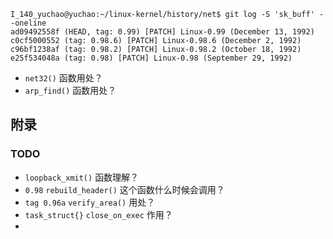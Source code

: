 





```
I_140_yuchao@yuchao:~/linux-kernel/history/net$ git log -S 'sk_buff' --oneline
ad09492558f (HEAD, tag: 0.99) [PATCH] Linux-0.99 (December 13, 1992)
c0cf5000552 (tag: 0.98.6) [PATCH] Linux-0.98.6 (December 2, 1992)
c96bf1238af (tag: 0.98.2) [PATCH] Linux-0.98.2 (October 18, 1992)
e25f534048a (tag: 0.98) [PATCH] Linux-0.98 (September 29, 1992)
```





* `net32()` 函数用处？
* `arp_find()` 函数用处？



## 附录

### TODO

* `loopback_xmit()` 函数理解？
* `0.98` `rebuild_header()` 这个函数什么时候会调用？
* `tag 0.96a` `verify_area()` 用处？
* `task_struct{}` `close_on_exec` 作用？
* 






